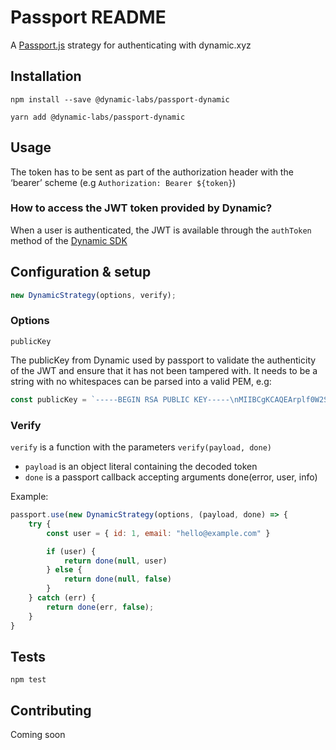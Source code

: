 # Passport README

A [Passport.js](https://www.passportjs.org/) strategy for authenticating with dynamic.xyz

## Installation

```shell
npm install --save @dynamic-labs/passport-dynamic
```

```shell
yarn add @dynamic-labs/passport-dynamic
```

## Usage

The token has to be sent as part of the authorization header with the ‘bearer’ scheme (e.g `Authorization: Bearer ${token}`)

### How to access the JWT token provided by Dynamic?

When a user is authenticated, the JWT is available through the `authToken` method of the [Dynamic SDK](https://docs.dynamic.xyz/docs/methods-objects)

## Configuration & setup

```javascript
new DynamicStrategy(options, verify);
```

### Options

`publicKey`

The publicKey from Dynamic used by passport to validate the authenticity of the JWT and ensure that it has not been tampered with. It needs to be a string with no whitespaces can be parsed into a valid PEM, e.g:

```javascript
const publicKey = `-----BEGIN RSA PUBLIC KEY-----\nMIIBCgKCAQEArplf0W2SNo6PR9xXv7HgYyuoQ9fedrP/flHatSgV2RbySQMz0G6DoiqBwe/woq7X0EyfLJwS9vcvgSks3mGRndfVwyKM5dTTJn0TGos2QLy5bHcjuIJtu1CAv9xcge3FpDEIi7fzo+Lt5eDA92e/TvhSAUS7CZhLMgjPau8Lr8UB+pg0NcGrQpRV7FikZ3ner7uZy6JpxKBS+oOCd7EZz+gOdCJWTl6FsEPHU0R2ei0FL+ng5eDECr0VCfNysnicY87OHM5hzWKt/nItv0Ai+9efztpwBSzWlOUWyMCC3HR4b+MZvzHP9z61OKGuOrlhC5qqmaXuIv8GRuapfiCH6QIDAQAB\n-----END RSA PUBLIC KEY-----`;
```


### Verify

`verify` is a function with the parameters `verify(payload, done)`

- `payload` is an object literal containing the decoded token
- `done` is a passport callback accepting arguments done(error, user, info)

Example:

```jsx
passport.use(new DynamicStrategy(options, (payload, done) => {
	try {
		const user = { id: 1, email: "hello@example.com" }

		if (user) {
			return done(null, user)
		} else {
			return done(null, false)
		}
	} catch (err) {
		return done(err, false);
	}
}
```

## Tests

```shell
npm test
```

## Contributing

Coming soon
